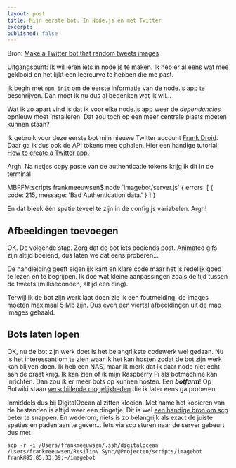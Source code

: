 ```yaml
---
layout: post
title: Mijn eerste bot. In Node.js en met Twitter
excerpt:
published: false
---
```


Bron: [Make a Twitter bot that random tweets images](https://botwiki.org/tutorials/random-image-tweet/)

Uitgangspunt: Ik wil leren iets in node.js te maken. Ik heb er al eens wat mee geklooid en het lijkt een leercurve te hebben die me past.

Ik begin met ```npm init``` om de eerste informatie van de node.js app te beschrijven. Dan moet ik nu dus al bedenken wat ik wil...

Wat ik zo apart vind is dat ik voor elke node.js app weer de *dependencies* opnieuw moet installeren. Dat zou toch op een meer centrale plaats moeten kunnen staan?

Ik gebruik voor deze eerste bot mijn nieuwe Twitter account [Frank Droid](https://twitter.com/FrankdroidBot). Daar ga ik dus ook de API tokens mee ophalen. Hier een handige tutorial: [How to create a Twitter app](https://botwiki.org/tutorials/how-to-create-a-twitter-app/).

Argh! Na netjes copy paste van de authenticatie tokens krijg ik dit in de terminal

MBPFM:scripts frankmeeuwsen$ node 'imagebot/server.js'
{ errors: [ { code: 215, message: 'Bad Authentication data.' } ] }

En dat bleek één spatie teveel te zijn in de config.js variabelen. Argh!

## Afbeeldingen toevoegen

OK. De volgende stap. Zorg dat de bot iets boeiends post. Animated gifs zijn altijd boeiend, dus laten we dat eens proberen...

De handleiding geeft eigenlijk kant en klare code maar het is redelijk goed te lezen en te begrijpen. Ik doe wat kleine aanpassingen zoals de tijd tussen de tweets (milliseconden, altijd een ding).

Terwijl ik de bot zijn werk laat doen zie ik een foutmelding, de images moeten maximaal 5 Mb zijn. Dus even een viertal afbeeldingen uit de map images gehaald. 

## Bots laten lopen
OK, nu de bot zijn werk doet is het belangrijkste codewerk wel gedaan. Nu is het interessant om te zien waar ik het kan hosten zodat de bot zijn werk kan blijven doen. Ik heb een NAS, maar ik merk dat ik daar node niet echt aan de praat krijg. Ik kan zien of ik mijn Raspberry Pi als botmachine kan inrichten. Dan zou ik er meer bots op kunnen hosten. Een ***botfarm***! Op Botwiki staan [verschillende mogelijkheden](https://botwiki.org/tutorials/bot-hosting/) die ik later eens ga proberen.

Inmiddels dus bij DigitalOcean al zitten klooien. Met name het kopieren van de bestanden is altijd weer een dingetje. Dit is wel [een handige bron om scp](https://kb.iu.edu/d/agye) beter te snappen. En wederom, niets is zo belangrijk als exact de juiste spaties en paden aan te geven... Iets via scp sturen naar de server gebeurt dus met

```scp -r -i /Users/frankmeeuwsen/.ssh/digitalocean /Users/frankmeeuwsen/Resilio\ Sync/@Projecten/scripts/imagebot frank@95.85.33.39:~/imagebot```